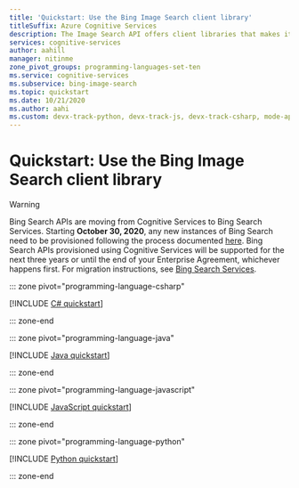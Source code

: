 ```yaml
---
title: 'Quickstart: Use the Bing Image Search client library'
titleSuffix: Azure Cognitive Services
description: The Image Search API offers client libraries that makes it easy to integrate search capabilities into your applications. Use this quickstart to start sending search requests, and get back results.
services: cognitive-services
author: aahill
manager: nitinme
zone_pivot_groups: programming-languages-set-ten
ms.service: cognitive-services
ms.subservice: bing-image-search
ms.topic: quickstart
ms.date: 10/21/2020
ms.author: aahi
ms.custom: devx-track-python, devx-track-js, devx-track-csharp, mode-api
---
```

# Quickstart: Use the Bing Image Search client library

> [!WARNING]
> Bing Search APIs are moving from Cognitive Services to Bing Search Services. Starting **October 30, 2020**, any new instances of Bing Search need to be provisioned following the process documented [here](/bing/search-apis/bing-web-search/create-bing-search-service-resource).
> Bing Search APIs provisioned using Cognitive Services will be supported for the next three years or until the end of your Enterprise Agreement, whichever happens first.
> For migration instructions, see [Bing Search Services](/bing/search-apis/bing-web-search/create-bing-search-service-resource).

::: zone pivot="programming-language-csharp"

[!INCLUDE [C# quickstart](../includes/quickstarts/image-search-client-library-csharp.md)]

::: zone-end

::: zone pivot="programming-language-java"

[!INCLUDE [Java quickstart](../includes/quickstarts/image-search-client-library-java.md)]

::: zone-end

::: zone pivot="programming-language-javascript"

[!INCLUDE [JavaScript quickstart](../includes/quickstarts/image-search-client-library-javascript.md)]

::: zone-end

::: zone pivot="programming-language-python"

[!INCLUDE [Python quickstart](../includes/quickstarts/image-search-client-library-python.md)]

::: zone-end
